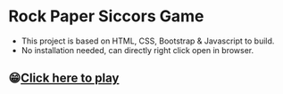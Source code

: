 # Rock Paper Siccors Game
- This project is based on HTML, CSS, Bootstrap & Javascript to build.
- No installation needed, can directly right click open in browser.

## 😁[Click here to play](https://htmlpreview.github.io/?https://github.com/vincent9705/js-rock-paper-scissors/blob/master/index.html)
